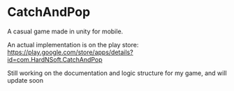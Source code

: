 # CatchAndPop
A casual game made in unity for mobile.

An actual implementation is on the play store:
https://play.google.com/store/apps/details?id=com.HardNSoft.CatchAndPop

Still working on the documentation and logic structure for my game, and will update soon
